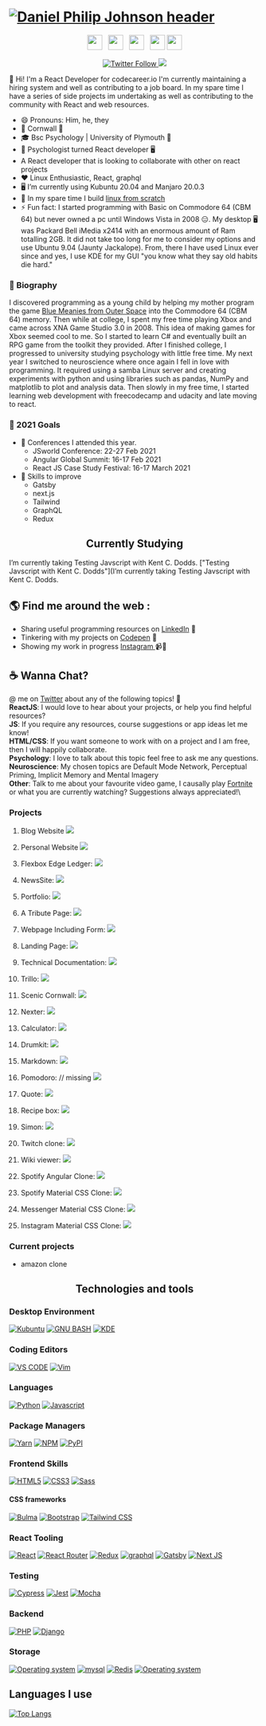 # [![Daniel Philip Johnson header](https://raw.githubusercontent.com/danielphilipjohnson/danielphilipjohnson/master/banner/banner.png)](https://danielphilipjohnson.github.io/)

<p align='center'>
<a href="https://codepen.io/danielphilipjohnson/"><img height="30" src="https://raw.githubusercontent.com/danielphilipjohnson/danielphilipjohnson/master/social-icons/codepen.png"></a>&nbsp;&nbsp;
<a href="https://twitter.com/danielp_johnson"><img height="30" src="https://raw.githubusercontent.com/danielphilipjohnson/danielphilipjohnson/master/social-icons/twitter.png"></a>&nbsp;&nbsp;
<a href="https://www.instagram.com/danielphilipjohnson/"><img height="30" src="https://raw.githubusercontent.com/danielphilipjohnson/danielphilipjohnson/master/social-icons/instagram.jpg"></a>&nbsp;&nbsp;
<a href="/"><img height="30" src="https://raw.githubusercontent.com/danielphilipjohnson/danielphilipjohnson/master/social-icons/dev.webp"></a>
<a href="https://www.linkedin.com/in/daniel-philip-johnson/"><img height="30" src="https://raw.githubusercontent.com/danielphilipjohnson/danielphilipjohnson/master/social-icons/linkedin.png"></a>
</p>
<p align='center'>
<a class="header-badge" target="_blank" href="https://twitter.com/danielp_johnson">
  <img alt="Twitter Follow" src="https://img.shields.io/twitter/follow/danielp_johnson?style=social">
  </a>
  
  <a class="header-badge" target="_blank" href="https://www.linkedin.com/in/daniel-philip-johnson/">
  <img src="https://img.shields.io/badge/style--5eba00.svg?label=LinkedIn&logo=linkedin&style=social">
  </a>
</p>

👋 Hi! I'm a React Developer for codecareer.io I'm currently maintaining a hiring system and well as contributing to a job board. In my spare time I have a series of side projects im undertaking as well as contributing to the community with React and web resources.

- 😄 Pronouns: Him, he, they
- 📌 Cornwall 🏴󠁧󠁢󠁥󠁮󠁧󠁿
- 🎓 Bsc Psychology | University of Plymouth 🏫
- 🥼 Psychologist turned React developer 🖥️
- A React developer that is looking to collaborate with other on react projects
- ❤️ Linux Enthusiastic, React, graphql
- 🖥️ I’m currently using Kubuntu 20.04 and Manjaro 20.0.3
- 🔭 In my spare time I build <a href="http://www.linuxfromscratch.org/">linux from scratch</a>
- ⚡ Fun fact: I started programming with Basic on Commodore 64 (CBM 64) but never owned a pc until Windows Vista in 2008 😑. My desktop 🖥️ was Packard Bell iMedia x2414 with an enormous amount of Ram totalling 2GB. It did not take too long for me to consider my options and use Ubuntu 9.04 (Jaunty Jackalope). From, there I have used Linux ever since and yes, I use KDE for my GUI "you know what they say old habits die hard."

### 📔 Biography

I discovered programming as a young child by helping my mother program the game <a href="https://www.retrogamer.net/retro_games80/blue-meanies-from-outer-space/">Blue Meanies from Outer Space</a> into the Commodore 64 (CBM 64) memory. Then while at college, I spent my free time playing Xbox and came across XNA Game Studio 3.0 in 2008. This idea of making games for Xbox seemed cool to me. So I started to learn C# and eventually built an RPG game from the toolkit they provided. After I finished college, I progressed to university studying psychology with little free time. My next year I switched to neuroscience where once again I fell in love with programming. It required using a samba Linux server and creating experiments with python and using libraries such as pandas, NumPy and matplotlib to plot and analysis data. Then slowly in my free time, I started learning web development with freecodecamp and udacity and late moving to react.

### 📌 2021 Goals

- 📌 Conferences I attended this year.
  - JSworld Conference: 22-27 Feb 2021
  - Angular Global Summit: 16-17 Feb 2021
  - React JS Case Study Festival: 16-17 March 2021
- 📓 Skills to improve
  - Gatsby
  - next.js
  - Tailwind
  - GraphQL
  - Redux

<h2 align="center">Currently Studying</h2>
I’m currently taking Testing Javscript with Kent C. Dodds. ["Testing Javscript with Kent C. Dodds"](I’m currently taking Testing Javscript with Kent C. Dodds.

## 🌎 Find me around the web :

- Sharing useful programming resources on <a href="https://www.linkedin.com/in/daniel-philip-johnson/">LinkedIn</a> 💼
- Tinkering with my projects on <a href="https://codepen.io/danielphilipjohnson/"> Codepen</a> 🏓
- Showing my work in progress <a href="https://www.instagram.com/danielphilipjohnson/"> Instagram </a> 📹🤳

## ☕ Wanna Chat?

@ me on <a href="https://twitter.com/DanielPhilipJo1">Twitter</a> about any of the following topics! 💬\
**ReactJS**: I would love to hear about your projects, or help you find helpful resources?\
**JS**: If you require any resources, course suggestions or app ideas let me know!\
**HTML/CSS**: If you want someone to work with on a project and I am free, then I will happily collaborate.\
**Psychology**: I love to talk about this topic feel free to ask me any questions.\
**Neuroscience**: My chosen topics are Default Mode Network, Perceptual Priming, Implicit Memory and Mental Imagery\
**Other**: Talk to me about your favourite video game, I causally play <a href="https://fortnitetracker.com/profile/all/undreamt%20mayhem">Fortnite</a> or what you are currently watching? Suggestions always appreciated!\

### Projects

1. Blog Website
   <a href="https://github.com/danielphilipjohnson/Blogsite"><img src="https://raw.githubusercontent.com/danielphilipjohnson/danielphilipjohnson/master/portfolio-items/blogsite.png"></a>

2. Personal Website
   <a href="https://github.com/danielphilipjohnson/Personal-Website"><img src="https://raw.githubusercontent.com/danielphilipjohnson/danielphilipjohnson/master/portfolio-items/personal-website.png"></a>

3. Flexbox Edge Ledger: <a href="https://codepen.io/danielphilipjohnson/pen/JjXbpXa?editors=1010"><img src="https://raw.githubusercontent.com/danielphilipjohnson/danielphilipjohnson/master/portfolio-items/welcome-to-edge-ledger-desktop.jpg"></a>

4. NewsSite:
   <a href="https://codepen.io/danielphilipjohnson/pen/oNxwpLN"><img src="https://raw.githubusercontent.com/danielphilipjohnson/danielphilipjohnson/master/portfolio-items/news-site.png"></a>

5. Portfolio: <a href="https://codepen.io/danielphilipjohnson/full/JjXmZGj"><img src="https://raw.githubusercontent.com/danielphilipjohnson/danielphilipjohnson/master/portfolio-items/portfolio.jpg"></a>

6. A Tribute Page: <a href="https://codepen.io/danielphilipjohnson/full/VwaJrPg"><img src="https://raw.githubusercontent.com/danielphilipjohnson/danielphilipjohnson/master/portfolio-items/tribute-page.png"></a>

7. Webpage Including Form: <a href="https://codepen.io/danielphilipjohnson/full/oNxabPN"><img src="https://raw.githubusercontent.com/danielphilipjohnson/danielphilipjohnson/master/portfolio-items/survey-form.png"></a>

8. Landing Page:
   <a href="https://codepen.io/danielphilipjohnson/full/LYNgrGV"><img src="https://raw.githubusercontent.com/danielphilipjohnson/danielphilipjohnson/master/portfolio-items/product-landing-page.png"></a>

9. Technical Documentation: <a href="https://codepen.io/danielphilipjohnson/full/PoNVJLW"><img src="https://raw.githubusercontent.com/danielphilipjohnson/danielphilipjohnson/master/portfolio-items/technical-documentation.png"></a>

10. Trillo:
    <a href="https://github.com/danielphilipjohnson/Front-End-Development-Path/tree/master/1.HTMLandCSS/11.trillo"><img src="https://raw.githubusercontent.com/danielphilipjohnson/danielphilipjohnson/master/portfolio-items/trillo.png"></a>

11. Scenic Cornwall:
    <a href="https://github.com/danielphilipjohnson/Front-End-Development-Path/tree/master/1.HTMLandCSS/10.natours_travel"><img src="https://raw.githubusercontent.com/danielphilipjohnson/danielphilipjohnson/master/portfolio-items/scenic-cornwall.png"></a>

12. Nexter:
    <a href="https://github.com/danielphilipjohnson/Front-End-Development-Path/tree/master/1.HTMLandCSS/12.nexter"><img src="https://raw.githubusercontent.com/danielphilipjohnson/danielphilipjohnson/master/portfolio-items/nexters.png"></a>

13. Calculator:
    <a href="https://github.com/danielphilipjohnson/Front-End-Development-Path/tree/master/3.React-Projects/mini-projects/calculator"><img src="https://raw.githubusercontent.com/danielphilipjohnson/danielphilipjohnson/master/portfolio-items/calculator.png"></a>

14. Drumkit:
    <a href="https://github.com/danielphilipjohnson/Front-End-Development-Path/tree/master/3.React-Projects/mini-projects/drumkit"><img src="https://raw.githubusercontent.com/danielphilipjohnson/danielphilipjohnson/master/portfolio-items/drumkit.png"></a>

15. Markdown:
    <a href="https://github.com/danielphilipjohnson/Front-End-Development-Path/tree/master/3.React-Projects/mini-projects/markdownpreviewer"><img src="https://raw.githubusercontent.com/danielphilipjohnson/danielphilipjohnson/master/portfolio-items/markdown.png"></a>

16. Pomodoro: // missing
    <a href="/"><img src="https://raw.githubusercontent.com/danielphilipjohnson/danielphilipjohnson/master/portfolio-items/pomodoro.png"></a>

17. Quote:
    <a href="/"><img src="https://raw.githubusercontent.com/danielphilipjohnson/danielphilipjohnson/master/portfolio-items/quote.png"></a>

18. Recipe box:
    <a href="/"><img src="https://raw.githubusercontent.com/danielphilipjohnson/danielphilipjohnson/master/portfolio-items/recipe-box.png"></a>

19. Simon:
    <a href="/"><img src="https://raw.githubusercontent.com/danielphilipjohnson/danielphilipjohnson/master/portfolio-items/simon.jpg"></a>

20. Twitch clone:
    <a href="/"><img src="https://raw.githubusercontent.com/danielphilipjohnson/danielphilipjohnson/master/portfolio-items/twitch.png"></a>

21. Wiki viewer:
    <a href="/"><img src="https://raw.githubusercontent.com/danielphilipjohnson/danielphilipjohnson/master/portfolio-items/wikiviewer.png"></a>

22. Spotify Angular Clone:
    <a href="/"><img src="https://raw.githubusercontent.com/danielphilipjohnson/danielphilipjohnson/master/portfolio-items/spotifyclone-angular.png"></a>

23. Spotify Material CSS Clone:
    <a href="/"><img src="https://raw.githubusercontent.com/danielphilipjohnson/danielphilipjohnson/master/portfolio-items/spotify-clone.png"></a>

24. Messenger Material CSS Clone:
    <a href="/"><img src="https://raw.githubusercontent.com/danielphilipjohnson/danielphilipjohnson/master/portfolio-items/messenger-clone.png"></a>

25. Instagram Material CSS Clone:
    <a href="/"><img src="https://raw.githubusercontent.com/danielphilipjohnson/danielphilipjohnson/master/portfolio-items/instagram-clone.png"></a>

### Current projects

- amazon clone

<h2 align="center"> Technologies and tools</h2>

### Desktop Environment

[![Kubuntu](https://img.shields.io/badge/OS-Kubuntu-green?logo=linux&logoColor=white&color=0079C1&style=for-the-badge)](https://danielphilipjohnson.github.io/) [![GNU BASH](https://img.shields.io/badge/Bash-v0.0.0-green?logo=gnu-bash&color=282F34&style=for-the-badge)](https://danielphilipjohnson.github.io/) [![KDE](https://img.shields.io/badge/KDE-v0.0.0-green?logo=kde&color=1D99F3&style=for-the-badge)](https://danielphilipjohnson.github.io/)

### Coding Editors

[![VS CODE](https://img.shields.io/badge/VS%20Code-v1.47.3-green?logo=visual-studio-code&color=016EC5&style=for-the-badge)](https://danielphilipjohnson.github.io/) [![Vim](https://img.shields.io/badge/Vim-v8.2-green?logo=vim&color=019733&style=for-the-badge)](https://danielphilipjohnson.github.io/)

### Languages

[![Python](https://img.shields.io/badge/Python-v3.8.0-green?logo=python&color=3776AB&style=for-the-badge)](https://danielphilipjohnson.github.io/) [![Javascript](https://img.shields.io/badge/Javascript-v11-green?logo=javascript&color=3776AB&style=for-the-badge)](https://danielphilipjohnson.github.io/)

### Package Managers

[![Yarn](https://img.shields.io/badge/Yarn-v1.22.4-green?logo=yarn&color=368FB9&style=for-the-badge)](https://danielphilipjohnson.github.io/) [![NPM](https://img.shields.io/badge/NPM-v6.14.7-green?logo=npm&color=CB3837&style=for-the-badge)](https://danielphilipjohnson.github.io/) [![PyPI](https://img.shields.io/badge/PyPI-v6.14.7-green?logo=PyPI&color=3775A9&style=for-the-badge)](https://danielphilipjohnson.github.io/)

### Frontend Skills

[![HTML5](https://img.shields.io/badge/HTML5-v0.0.0-green?logo=HTML5&color=E34F26&style=for-the-badge)](https://danielphilipjohnson.github.io/) [![CSS3](https://img.shields.io/badge/CSS3-v0.0.0-green?logo=CSS3&color=1572B6&style=for-the-badge)](https://danielphilipjohnson.github.io/) [![Sass](https://img.shields.io/badge/Sass-v0.0.0-green?logo=sass&color=CC6699&style=for-the-badge)](https://danielphilipjohnson.github.io/)

#### CSS frameworks

[![Bulma](https://img.shields.io/badge/Bulma-v0.0.0-green?logo=bulma&color=00D1B2&style=for-the-badge)](https://danielphilipjohnson.github.io/) [![Bootstrap](https://img.shields.io/badge/Bootstrap-v0.0.0-green?logo=bootstrap&color=563D7C&style=for-the-badge)](https://danielphilipjohnson.github.io/) [![Tailwind CSS](https://img.shields.io/badge/Tailwind%20CSS-v0.0.0-green?logo=Tailwind-CSS&color=38B2AC&style=for-the-badge)](https://danielphilipjohnson.github.io/)

### React Tooling

[![React](https://img.shields.io/badge/React-v16.13.1-green?logo=react&color=61DBFB&style=for-the-badge)](https://danielphilipjohnson.github.io/) [![React Router](https://img.shields.io/badge/React--Router-v5.2.0-green?logo=react-router&color=F94949&style=for-the-badge)](https://danielphilipjohnson.github.io/) [![Redux](https://img.shields.io/badge/Redux-v4.0.5-green?logo=redux&color=764ABC&style=for-the-badge)](https://danielphilipjohnson.github.io/) [![graphql](https://img.shields.io/badge/GraphQL-v15.3.0-green?logo=graphql&color=E535AB&style=for-the-badge)](https://danielphilipjohnson.github.io/) [![Gatsby](https://img.shields.io/badge/Gatsby-v2.24.37-green?logo=gatsby&color=633194&style=for-the-badge)](https://danielphilipjohnson.github.io/) [![Next JS](https://img.shields.io/badge/Next.JS-v9.5.1-green?logo=next.js&color=000000&style=for-the-badge)](https://danielphilipjohnson.github.io/)

### Testing

[![Cypress](https://img.shields.io/badge/Cypress-v4.12.1-green?logo=cypress&color=47474A&style=for-the-badge)](https://danielphilipjohnson.github.io/) [![Jest](https://img.shields.io/badge/Jest-v26.2.2-green?logo=jest&color=C21325&style=for-the-badge)](https://danielphilipjohnson.github.io/) [![Mocha](https://img.shields.io/badge/Mocha-v0.0.0-green?logo=mocha&color=8D6748&style=for-the-badge)](https://danielphilipjohnson.github.io/)

### Backend

[![PHP](https://img.shields.io/badge/PHP-v0.0.0-green?logo=PHP&color=777BB4&style=for-the-badge)](https://danielphilipjohnson.github.io/) [![Django](https://img.shields.io/badge/Django-v0.0.0-green?logo=Django&color=092E20&style=for-the-badge)](https://danielphilipjohnson.github.io/)

### Storage

[![Operating system](https://img.shields.io/badge/MongoDB-v0.0.0-green?logo=mongodb&color=10AA50&style=for-the-badge)](https://danielphilipjohnson.github.io/) [![mysql](https://img.shields.io/badge/MySQL-v0.0.0-green?logo=mysql&color=4479A1&style=for-the-badge)](https://danielphilipjohnson.github.io/) [![Redis](https://img.shields.io/badge/Redis-v0.0.0-green?logo=redis&color=DC382D&style=for-the-badge)](https://danielphilipjohnson.github.io/) [![Operating system](https://img.shields.io/badge/NodeJS-v0.0.0-green?logo=node.js&color=84CE24&style=for-the-badge)](https://danielphilipjohnson.github.io/)

## Languages I use

[![Top Langs](https://github-readme-stats.vercel.app/api/top-langs/?username=danielphilipjohnson&layout=compact)](https://github.com/danielphilipjohnson/github-readme-stats)
